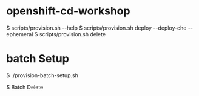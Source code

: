 # openshift-cd-workshop


$ scripts/provision.sh --help
$ scripts/provision.sh deploy --deploy-che --ephemeral
$ scripts/provision.sh delete

# batch Setup
$ ./provision-batch-setup.sh

$ Batch Delete
